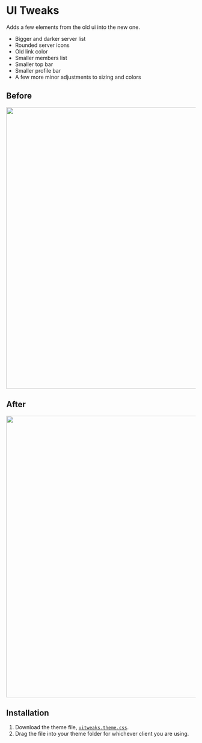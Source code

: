 # UI Tweaks

Adds a few elements from the old ui into the new one.
- Bigger and darker server list
- Rounded server icons
- Old link color
- Smaller members list
- Smaller top bar
- Smaller profile bar
- A few more minor adjustments to sizing and colors

## Before
<img width=750 src="https://dabluee.github.io/discord-themes/assets/before.png">

## After
<img width=750 src="https://dabluee.github.io/discord-themes/assets/after.png">

## Installation

1. Download the theme file, [`uitweaks.theme.css`](https://github.com/dabluee/discord-themes/blob/main/uitweaks.theme.css).
2. Drag the file into your theme folder for whichever client you are using.